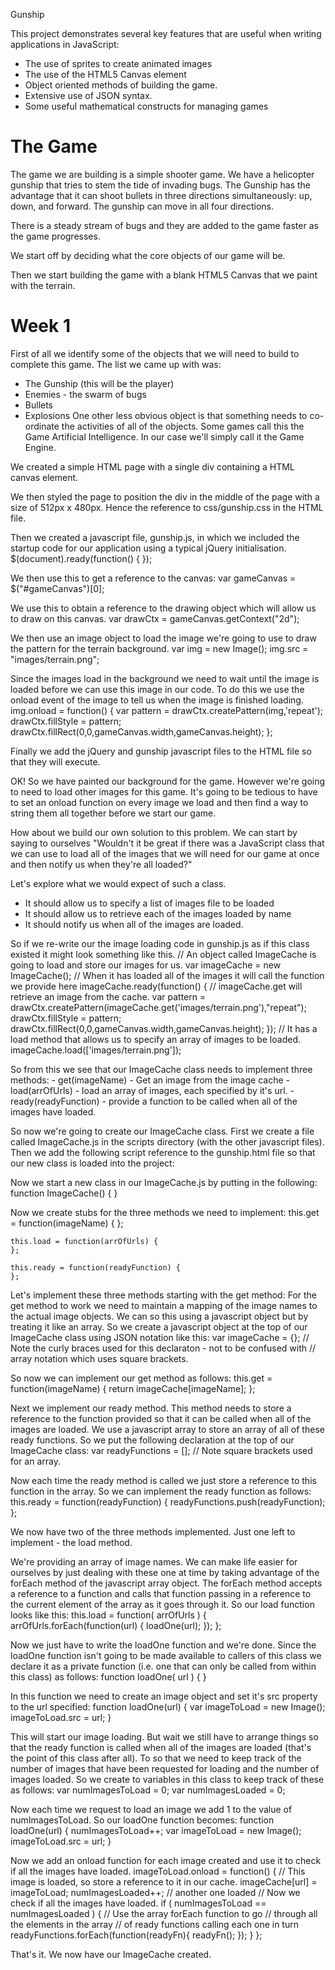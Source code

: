 Gunship

This project demonstrates several key features that are useful when writing applications in JavaScript:
- The use of sprites to create animated images
- The use of the HTML5 Canvas element
- Object oriented methods of building the game.
- Extensive use of JSON syntax.
- Some useful mathematical constructs for managing games

The Game
========
The game we are building is a simple shooter game. We have a helicopter gunship that tries to stem the
tide of invading bugs. The Gunship has the advantage that it can shoot bullets in three directions simultaneously:
up, down, and forward. The gunship can move in all four directions.

There is a steady stream of bugs and they are added to the game faster as the game progresses.

We start off by deciding what the core objects of our game will be.

Then we start building the game with a blank HTML5 Canvas that we paint with the terrain.

Week 1
======== 
First of all we identify some of the objects that we will need to build to complete this game.
The list we came up with was:
- The Gunship (this will be the player)
- Enemies - the swarm of bugs
- Bullets
- Explosions
One other less obvious object is that something needs to co-ordinate the activities of all of 
the objects. Some games call this the Game Artificial Intelligence. In our case we'll simply call 
it the Game Engine.

We created a simple HTML page with a single div containing a HTML canvas element.
	<html>
		<head>
			<title>Helicopter Gunship</title>
			<link rel="stylesheet" type="text/css" href="css/gunship.css"/>
		</head>
		<body>
		<div id="gameDiv">
			<canvas id="gameCanvas"/>
		</div>
		</body>
	</html>

We then styled the page to position the div in the middle of the page with a size of 512px x 480px.
Hence the reference to css/gunship.css in the HTML file.

Then we created a javascript file, gunship.js, in which we included the startup code for our application
using a typical jQuery initialisation.
	$(document).ready(function() {
	});
	
We then use this to get a reference to the canvas:
	var gameCanvas = $("#gameCanvas")[0];

We use this to obtain a reference to the drawing object which will allow us to draw on this canvas.
	var drawCtx = gameCanvas.getContext("2d");
	
We then use an image object to load the image we're going to use to draw the pattern for the terrain background.
	var img = new Image();
	img.src = "images/terrain.png";

Since the images load in the background we need to wait until the image is loaded before we can use this image
in our code. To do this we use the onload event of the image to tell us when the image is finished loading.
	img.onload = function() {
		var pattern = drawCtx.createPattern(img,'repeat');
		drawCtx.fillStyle = pattern;
		drawCtx.fillRect(0,0,gameCanvas.width,gameCanvas.height);
	};

Finally we add the jQuery and gunship javascript files to the HTML file so that they will execute.
<head>
	<script src="scripts/jquery-1.10.2.min.js" type="text/javascript"></script>
	<script src="scripts/Gunship.js" type="text/javascript"></script>
</head>

OK! So we have painted our background for the game. However we're going to need to load other images for this game.
It's going to be tedious to have to set an onload function on every image we load and then find a way to string them all
together before we start our game.

How about we build our own solution to this problem. We can start by saying to ourselves "Wouldn't it be great if there
was a JavaScript class that we can use to load all of the images that we will need for our game at once and then notify
us when they're all loaded?"

Let's explore what we would expect of such a class.
- It should allow us to specify a list of images file to be loaded
- It should allow us to retrieve each of the images loaded by name
- It should notify us when all of the images are loaded.

So if we re-write our the image loading code in gunship.js as if this class existed it might look something like this.
	// An object called ImageCache is going to load and store our images for us.
	var imageCache = new ImageCache();
	// When it has loaded all of the images it will call the function we provide here
	imageCache.ready(function() {
		// imageCache.get will retrieve an image from the cache.
		var pattern = drawCtx.createPattern(imageCache.get('images/terrain.png'),"repeat");
		drawCtx.fillStyle = pattern;
		drawCtx.fillRect(0,0,gameCanvas.width,gameCanvas.height);
		});
	// It has a load method that allows us to specify an array of images to be loaded.
	imageCache.load(['images/terrain.png']);

So from this we see that our ImageCache class needs to implement three methods:
	- get(imageName) - Get an image from the image cache
	- load(arrOfUrls) - load an array of images, each specified by it's url.
	- ready(readyFunction) - provide a function to be called when all of the images have loaded.
	
So now we're going to create our ImageCache class.
First we create a file called ImageCache.js in the scripts directory (with the other javascript files).
Then we add the following script reference to the gunship.html file so that our new class is loaded into the project:
	<script src="scripts/ImageCache.js" type="text/javascript"></script>
	
Now we start a new class in our ImageCache.js by putting in the following:
	function ImageCache() {
	}
	
Now we create stubs for the three methods we need to implement:
	this.get = function(imageName) {
	};
	
	this.load = function(arrOfUrls) {
	};
	
	this.ready = function(readyFunction) {
	};
	
Let's implement these three methods starting with the get method:
For the get method to work we need to maintain a mapping of the image names to the actual
image objects. We can so this using a javascript object but by treating it like an array.
So we create a javascript object at the top of our ImageCache class using JSON notation like this:
	var imageCache = {}; // Note the curly braces used for this declaraton - not to be confused with
						 // array notation which uses square brackets.

So now we can implement our get method as follows:
	this.get = function(imageName) {
		return imageCache[imageName];
	};
	
Next we implement our ready method. This method needs to store a reference to the function provided so that 
it can be called when all of the images are loaded. We use a javascript array to store an array of all of 
these ready functions. So we put the following declaration at the top of our ImageCache class:
	var readyFunctions = [];		// Note square brackets used for an array.
	
Now each time the ready method is called we just store a reference to this function in the array. So
we can implement the ready function as follows:
	this.ready = function(readyFunction) {
		readyFunctions.push(readyFunction);
	};
	
We now have two of the three methods implemented. Just one left to implement - the load method.

We're providing an array of image names. We can make life easier for ourselves by just dealing
with these one at time by taking advantage of the forEach method of the javascript array object.
The forEach method accepts a reference to a function and calls that function passing in a reference
to the current element of the array as it goes through it. So our load function looks like this:
	this.load = function( arrOfUrls ) {
		arrOfUrls.forEach(function(url) {
			loadOne(url);
		});
	};

Now we just have to write the loadOne function and we're done. Since the loadOne function isn't 
going to be made available to callers of this class we declare it as a private function (i.e. one
that can only be called from within this class) as follows:
	function loadOne( url ) {
	}

In this function we need to create an image object and set it's src property to the url specified:
	function loadOne(url) {
		var imageToLoad = new Image();
		imageToLoad.src = url;
	}

This will start our image loading. But wait we still have to arrange things so that the ready function 
is called when all of the images are loaded (that's the point of this class after all). To so that we need
to keep track of the number of images that have been requested for loading and the number of images loaded.
So we create to variables in this class to keep track of these as follows:
	var numImagesToLoad = 0;
	var numImagesLoaded = 0;
	
Now each time we request to load an image we add 1 to the value of numImagesToLoad. So our loadOne
function becomes:
	function loadOne(url) {
		numImagesToLoad++;
		var imageToLoad = new Image();
		imageToLoad.src = url;
	}

Now we add an onload function for each image created and use it to check if all the images have loaded.
	imageToLoad.onload = function() {
		// This image is loaded, so store a reference to it in our cache.
		imageCache[url] = imageToLoad;
		numImagesLoaded++;		// another one loaded
		// Now we check if all the images have loaded.
		if ( numImagesToLoad == numImagesLoaded ) {
			// Use the array forEach function to go
			// through all the elements in the array
			// of ready functions calling each one in turn
			readyFunctions.forEach(function(readyFn){
				readyFn();
			});
		}
	};

That's it. We now have our ImageCache created.